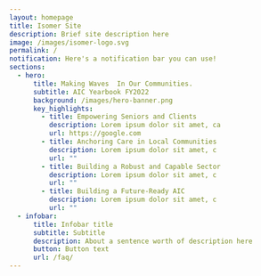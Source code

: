 ```yaml
---
layout: homepage
title: Isomer Site
description: Brief site description here
image: /images/isomer-logo.svg
permalink: /
notification: Here's a notification bar you can use!
sections:
  - hero:
      title: Making Waves  In Our Communities.
      subtitle: AIC Yearbook FY2022
      background: /images/hero-banner.png
      key_highlights:
        - title: Empowering Seniors and Clients
          description: Lorem ipsum dolor sit amet, ca
          url: https://google.com
        - title: Anchoring Care in Local Communities
          description: Lorem ipsum dolor sit amet, c
          url: ""
        - title: Building a Robust and Capable Sector
          description: Lorem ipsum dolor sit amet, c
          url: ""
        - title: Building a Future-Ready AIC
          description: Lorem ipsum dolor sit amet, c
          url: ""
  - infobar:
      title: Infobar title
      subtitle: Subtitle
      description: About a sentence worth of description here
      button: Button text
      url: /faq/
---
```

